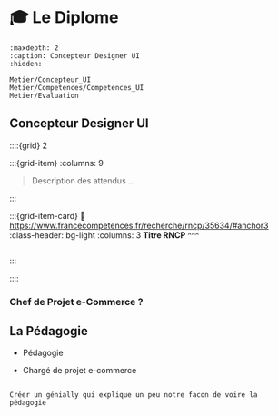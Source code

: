 # 🎓 Le Diplome

```{toctree}
:maxdepth: 2
:caption: Concepteur Designer UI
:hidden:

Metier/Concepteur_UI
Metier/Competences/Competences_UI
Metier/Evaluation

```

## Concepteur Designer UI

::::{grid} 2

:::{grid-item}
:columns: 9

> Description des attendus ...

:::

:::{grid-item-card}
:link: https://www.francecompetences.fr/recherche/rncp/35634/#anchor3
:class-header: bg-light
:columns: 3
**Titre RNCP**
^^^

```{image} _static/logos/France-competence.jpg

```

:::

::::

### Chef de Projet e-Commerce ?



## La Pédagogie

- Pédagogie

- Chargé de projet e-commerce 




```{note}

Créer un génially qui explique un peu notre facon de voire la pédagogie


```

